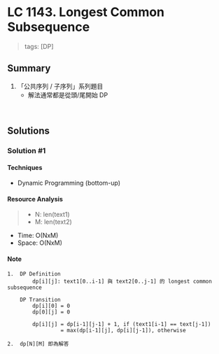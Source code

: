 # LC 1143. Longest Common Subsequence
> tags:  [DP]

## Summary 
1.  「公共序列 / 子序列」系列題目
    - 解法通常都是從頭/尾開始 DP

<br>

## Solutions
### Solution #1
#### Techniques
- Dynamic Programming (bottom-up)

#### Resource Analysis
> - N: len(text1)
> - M: len(text2)
- Time: O(NxM)
- Space: O(NxM)

#### Note
```
1.  DP Definition
        dp[i][j]: text1[0..i-1] 與 text2[0..j-1] 的 longest common subsequence

    DP Transition
        dp[i][0] = 0
        dp[0][j] = 0
        
        dp[i][j] = dp[i-1][j-1] + 1, if (text1[i-1] == text[j-1])
                 = max(dp[i-1][j], dp[i][j-1]), otherwise

2.  dp[N][M] 即為解答
```

<br>
